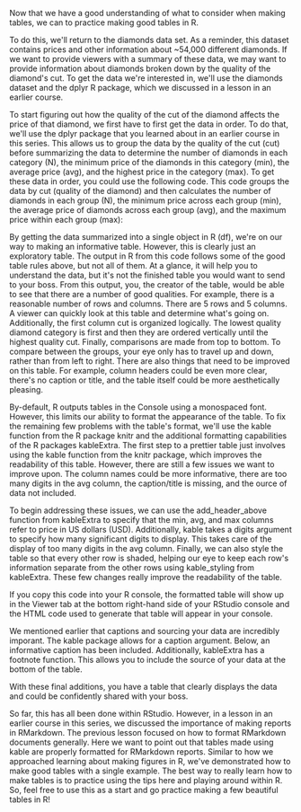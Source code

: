 Now that we have a good understanding of what to consider when making tables, we can to practice making good tables in R. 

To do this, we'll return to the diamonds data set. As a reminder, this dataset contains prices and other information about ~54,000 different diamonds. If we want to provide viewers with a summary of these data, we may want to provide information about diamonds broken down by the quality of the diamond's cut. To get the data we're interested in, we'll use the diamonds dataset and the dplyr R package, which we discussed in a lesson in an earlier course.

To start figuring out how the quality of the cut of the diamond affects the price of that diamond, we first have to first get the data in order. To do that, we'll use the dplyr package that you learned about in an earlier course in this series. This allows us to group the data by the quality of the cut (cut) before summarizing the data to determine the number of diamonds in each category (N), the minimum price of the diamonds in this category (min), the average price (avg), and the highest price in the category (max). To get these data in order, you could use the following code. This code groups the data by cut (quality of the diamond) and then calculates the number of diamonds in each group (N), the minimum price across each group (min), the average price of diamonds across each group (avg), and the maximum price within each group (max):

By getting the data summarized into a single object in R (df), we're on our way to making an informative table. However, this is clearly just an exploratory table. The output in R from this code follows some of the good table rules above, but not all of them.  At a glance, it will help you to understand the data, but it's not the finished table you would want to send to your boss.  From this output, you, the creator of the table, would be able to see that there are a number of good qualities. For example, there is a reasonable number of rows and columns. There are 5 rows and 5 columns. A viewer can quickly look at this table and determine what's going on. Additionally, the first column cut is organized logically. The lowest quality diamond category is first and then they are ordered vertically until the highest quality cut. Finally, comparisons are made from top to bottom. To compare between the groups, your eye only has to travel up and down, rather than from left to right. There are also things that need to be improved on this table. For example, column headers could be even more clear, there's no caption or title, and the table itself could be more aesthetically pleasing.

By-default, R outputs tables in the Console using a monospaced font. However, this limits our ability to format the appearance of the table. To fix the remaining few problems with the table's format, we'll use the kable function from the R package knitr and the additional formatting capabilities of the R packages kableExtra. The first step to a prettier table just involves using the kable function from the knitr package, which improves the readability of this table. However, there are still a few issues we want to improve upon. The column names could be more informative, there are too many digits in the avg column, the caption/title is missing, and the ource of data not included.

To begin addressing these issues, we can use the add_header_above function from kableExtra to specify that the min, avg, and max columns refer to price in US dollars (USD). Additionally, kable takes a digits argument to specify how many significant digits to display. This takes care of the display of too many digits in the avg column. Finally, we can also style the table so that every other row is shaded, helping our eye to keep each row's information separate from the other rows using kable_styling from kableExtra.  These few changes really improve the readability of the table. 

If you copy this code into your R console, the formatted table will show up in the Viewer tab at the bottom right-hand side of your RStudio console and the HTML code used to generate that table will appear in your console. 

We mentioned earlier that captions and sourcing your data are incredibly imporant. The kable package allows for a caption argument. Below, an informative caption has been included. Additionally, kableExtra has a footnote function. This allows you to include the source of your data at the bottom of the table. 

With these final additions, you have a table that clearly displays the data and could be confidently shared with your boss. 

So far, this has all been done within RStudio. However, in a lesson in an earlier course in this series, we discussed the importance of making reports in RMarkdown. The previous lesson focused on how to format RMarkdown documents generally. Here we want to point out that tables made using kable are properly formatted for RMarkdown reports. Similar to how we approached learning about making figures in R, we've demonstrated how to make good tables with a single example. The best way to really learn how to make tables is to practice using the tips here and playing around within R. So, feel free to use this as a start and go practice making a few beautiful tables in R!